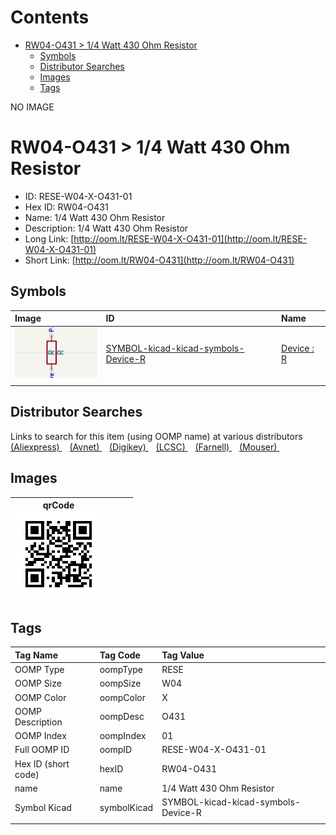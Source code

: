 



Contents
========

* [RW04-O431 > 1/4 Watt 430 Ohm Resistor](#rw04-o431--14-watt-430-ohm-resistor)
	* [Symbols](#symbols)
	* [Distributor Searches](#distributor-searches)
	* [Images](#images)
	* [Tags](#tags)
  
NO IMAGE  
# RW04-O431 > 1/4 Watt 430 Ohm Resistor

- ID: RESE-W04-X-O431-01
- Hex ID: RW04-O431
- Name: 1/4 Watt 430 Ohm Resistor
- Description: 1/4 Watt 430 Ohm Resistor
- Long Link: [http://oom.lt/RESE-W04-X-O431-01](http://oom.lt/RESE-W04-X-O431-01)
- Short Link: [http://oom.lt/RW04-O431](http://oom.lt/RW04-O431)

## Symbols
  

|Image|ID|Name|
| :--- | :--- | :--- |
|[![](https://raw.githubusercontent.com/oomlout/oomlout_OOMP_eda_V2/main/SYMBOL/kicad/kicad-symbols/Device/R/image_140.png)](https://github.com/oomlout/oomlout_OOMP_eda_V2/tree/main/SYMBOL/kicad/kicad-symbols/Device/R/)|[SYMBOL-kicad-kicad-symbols-Device-R](https://github.com/oomlout/oomlout_OOMP_eda_V2/tree/main/SYMBOL/kicad/kicad-symbols/Device/R/)|[Device : R](https://github.com/oomlout/oomlout_OOMP_eda_V2/tree/main/SYMBOL/kicad/kicad-symbols/Device/R/)|
||||

## Distributor Searches
  
Links to search for this item (using OOMP name) at various distributors  
[(Aliexpress) ](https://www.aliexpress.com/wholesale?SearchText=11171/4+Watt+430+Ohm+Resistor)&nbsp;&nbsp;&nbsp;[(Avnet) ](https://www.avnet.com/shop/us/search/1/4+Watt+430+Ohm+Resistor)&nbsp;&nbsp;&nbsp;[(Digikey) ](https://www.digikey.co.uk/en/products/result?s=1/4+Watt+430+Ohm+Resistor)&nbsp;&nbsp;&nbsp;[(LCSC) ](https://www.lcsc.com/search?q=1/4+Watt+430+Ohm+Resistor)&nbsp;&nbsp;&nbsp;[(Farnell) ](https://uk.farnell.com/search?st=1/4+Watt+430+Ohm+Resistor)&nbsp;&nbsp;&nbsp;[(Mouser) ](https://www.mouser.com/c/?q=1/4+Watt+430+Ohm+Resistor)&nbsp;&nbsp;&nbsp;
## Images
  

|qrCode<br>[![](https://raw.githubusercontent.com/oomlout/oomlout_OOMP_parts_V2/main/RESE/W04/X/O431/01/qrCode_140.png)](https://github.com/oomlout/oomlout_OOMP_parts_V2/tree/main/RESE/W04/X/O431/01/qrCode.png)||||
| :---: | :---: | :---: | :---: |

## Tags
  

|Tag Name|Tag Code|Tag Value|
| :--- | :--- | :--- |
|OOMP Type|oompType|RESE|
|OOMP Size|oompSize|W04|
|OOMP Color|oompColor|X|
|OOMP Description|oompDesc|O431|
|OOMP Index|oompIndex|01|
|Full OOMP ID|oompID|RESE-W04-X-O431-01|
|Hex ID (short code)|hexID|RW04-O431|
|name|name|1/4 Watt 430 Ohm Resistor|
|Symbol Kicad|symbolKicad|SYMBOL-kicad-kicad-symbols-Device-R|
||||
